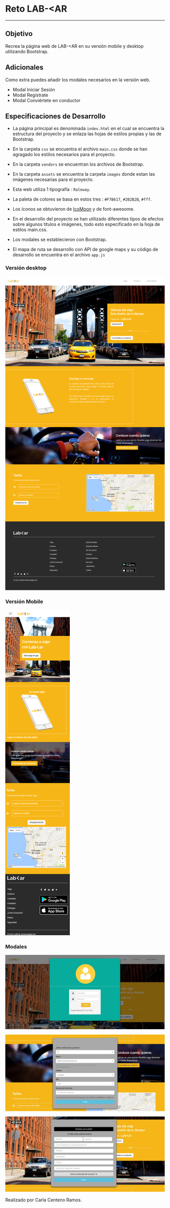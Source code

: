 # Reto LAB-<AR
---
## Objetivo

Recrea la página web de LAB-<AR en su versión mobile y desktop utilizando Bootstrap.

## Adicionales

Como extra puedes añadir los modales necesarios en la versión web.
*  Modal Iniciar Sesión
*  Modal Registrate
*  Modal Conviértete en conductor

## Especificaciones de Desarrollo

* La página principal es denominada `index.html` en el cual se encuentra la  estructura del proyecto y se enlaza las hojas de estilos propias y las de Bootstrap.

* En la carpeta `css` se encuentra el archivo `main.css` donde se han agragado los  estilos necesarios para el proyecto.

* En la carpeta `vendors` se encuentran los archivos de Bootstrap.

* En la carpeta `assets` se encuentra la carpeta `images` donde estan las imágenes necesarias para el proyecto.

* Esta web utiliza 1 tipografía :   `Raleway`.

* La paleta de colores se basa en estos tres : `#F7B617`, `#2B2B2B`,
  `#fff`.

* Los íconos se obtuvieron de  [IcoMoon](https://icomoon.io/app/) y de font-awesome.

* En el desarrollo del proyecto se han utilizado diferentes tipos de efectos sobre algunos títulos e imágenes, todo esto especificado en la hoja de estilos main.css.

* Los modales se establecieron con Bootstrap.

* El mapa de ruta se desarrollo con API de google maps y su código de desarrollo se encuentra en el archivo `app.js`

### Versión desktop

![Con titulo](assets/docs/desktop.png "titulo")

### Versión Mobile

![Con titulo](assets/docs/mobile.png "titulo")

### Modales

![Con titulo](assets/docs/modal1.JPG "titulo")

![Con titulo](assets/docs/modal2.JPG "titulo")

![Con titulo](assets/docs/modal3.JPG "titulo")

Realizado por Carla Centeno Ramos.
